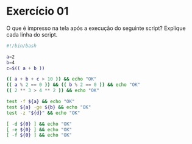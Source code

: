 # Exercício 01

O que é impresso na tela após a execução do seguinte script? Explique cada linha do script.

```bash
#!/bin/bash

a=2
b=4
c=$(( a + b ))

(( a + b + c > 10 )) && echo "OK"
(( a % 2 == 0 )) && (( b % 2 == 0 )) && echo "OK"
(( 2 ** 3 > 4 ** 2 )) && echo "OK"

test -f ${a} && echo "OK"
test ${a} -ge ${b} && echo "OK"
test -z "${d}" && echo "OK"

[ -d ${0} ] && echo "OK"
[ -e ${0} ] && echo "OK"
[ -f ${0} ] && echo "OK"
```

